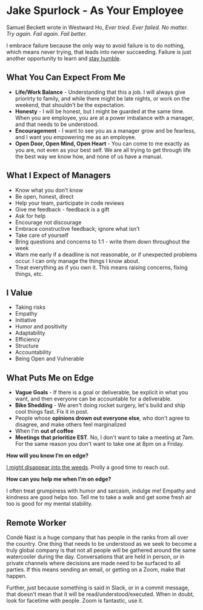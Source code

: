 # Jake Spurlock - As Your Employee

Samuel Beckett wrote in Westward Ho, _Ever tried. Ever failed. No matter. Try again. Fail again. Fail better._

I embrace failure because the only way to avoid failure is to do nothing, which means never trying, that leads into never succeeding. Failure is just another opportunity to learn and [stay humble](https://www.youtube.com/watch?v=tvTRZJ-4EyI).

## What You Can Expect From Me

- **Life/Work Balance** - Understanding that this a job. I will always give priorirty to family, and while there might be late nights, or work on the weekend, that shouldn't be the expectation.
- **Honesty** - I will be honest, but I might be guarded at the same time. When you are employee, you are at a power imbalance with a manager, and that needs to be understood.
- **Encouragement** - I want to see you as a manager grow and be fearless, and I want you empowering me as an employee.
- **Open Door, Open Mind, Open Heart** - You can come to me exactly as you are, not even as your best self. We are all trying to get through life the best way we know how, and none of us have a manual.

## What I Expect of Managers

- Know what you don’t know
- Be open, honest, direct
- Help your team, participate in code reviews
- Give me feedback - feedback is a gift
- Ask for help
- Encourage not discourage
- Embrace constructive feedback; ignore what isn't
- Take care of yourself
- Bring questions and concerns to 1:1 - write them down throughout the week
- Warn me early if a deadline is not reasonable, or if unexpected problems occur. I can only manage the things I know about.
- Treat everything as if you own it. This means raising concerns, fixing things, etc.

## I Value

- Taking risks
- Empathy
- Initiative
- Humor and positivity
- Adaptability
- Efficiency
- Structure
- Accountability
- Being Open and Vulnerable

## What Puts Me on Edge

- **Vague Goals** - If there is a goal or deliverable, be explicit in what you want, and then everyone can be accountable for a deliverable.
- **Bike Shedding** - We aren't doing rocket surgery, let's build and ship cool things fast. Fix it in post.
- People whose **opinions drown out everyone else**, who don't agree to disagree, and make others feel marginalized
- When I'm **out of coffee**
- **Meetings that prioritize EST**. No, I don't want to take a meeting at 7am. For the same reason you don't want to take one at 8pm on a Friday.

**How will you know I’m on edge?**

[I might disappear into the weeds](https://media.giphy.com/media/4pMX5rJ4PYAEM/giphy.gif). Prolly a good time to reach out.

**How can you help me when I’m on edge?**

I often treat grumpiness with humor and sarcasm, indulge me! Empathy and kindness are good helps too. Tell me to take a walk and get some fresh air too is good for my mental stability.

## Remote Worker

Condé Nast is a huge company that has people in the ranks from all over the country. One thing that needs to be understood as we seek to become a truly global company is that not all people will be gathered around the same watercooler during the day. Conversations that are held in person, or in private channels where decisions are made need to be surfaced to all parties. If this means sending an email, or getting on a Zoom, make that happen.

Further, just because something is said in Slack, or in a commit message, that doesn't mean that it will be read/understood/executed. When in doubt, look for facetime with people. Zoom is fantastic, use it.
